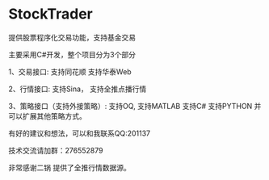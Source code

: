 # StockTrader
提供股票程序化交易功能，支持基金交易


主要采用C#开发，整个项目分为3个部分

1、交易接口:
	支持同花顺
	支持华泰Web

2、行情接口:
	支持Sina，
	支持全推点播行情

3、策略接口（支持外接策略）:
	支持OQ,
	支持MATLAB
	支持C#
	支持PYTHON
	并可以扩展其他策略方式。

有好的建议和想法，可以和我联系QQ:201137

技术交流请加群：276552879

非常感谢二锅 提供了全推行情数据源。